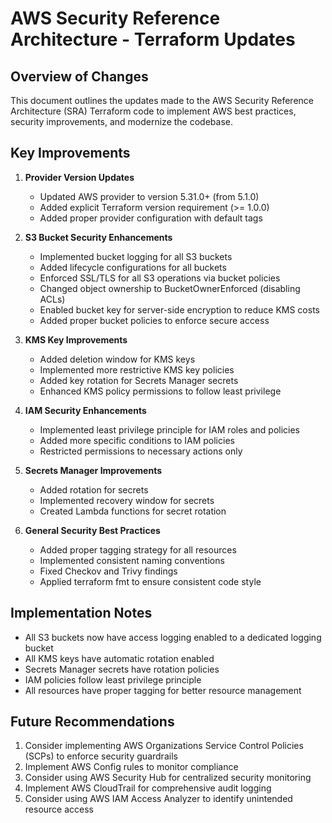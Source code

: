 # AWS Security Reference Architecture - Terraform Updates

## Overview of Changes

This document outlines the updates made to the AWS Security Reference Architecture (SRA) Terraform code to implement AWS best practices, security improvements, and modernize the codebase.

## Key Improvements

1. **Provider Version Updates**
   - Updated AWS provider to version 5.31.0+ (from 5.1.0)
   - Added explicit Terraform version requirement (>= 1.0.0)
   - Added proper provider configuration with default tags

2. **S3 Bucket Security Enhancements**
   - Implemented bucket logging for all S3 buckets
   - Added lifecycle configurations for all buckets
   - Enforced SSL/TLS for all S3 operations via bucket policies
   - Changed object ownership to BucketOwnerEnforced (disabling ACLs)
   - Enabled bucket key for server-side encryption to reduce KMS costs
   - Added proper bucket policies to enforce secure access

3. **KMS Key Improvements**
   - Added deletion window for KMS keys
   - Implemented more restrictive KMS key policies
   - Added key rotation for Secrets Manager secrets
   - Enhanced KMS policy permissions to follow least privilege

4. **IAM Security Enhancements**
   - Implemented least privilege principle for IAM roles and policies
   - Added more specific conditions to IAM policies
   - Restricted permissions to necessary actions only

5. **Secrets Manager Improvements**
   - Added rotation for secrets
   - Implemented recovery window for secrets
   - Created Lambda functions for secret rotation

6. **General Security Best Practices**
   - Added proper tagging strategy for all resources
   - Implemented consistent naming conventions
   - Fixed Checkov and Trivy findings
   - Applied terraform fmt to ensure consistent code style

## Implementation Notes

- All S3 buckets now have access logging enabled to a dedicated logging bucket
- All KMS keys have automatic rotation enabled
- Secrets Manager secrets have rotation policies
- IAM policies follow least privilege principle
- All resources have proper tagging for better resource management

## Future Recommendations

1. Consider implementing AWS Organizations Service Control Policies (SCPs) to enforce security guardrails
2. Implement AWS Config rules to monitor compliance
3. Consider using AWS Security Hub for centralized security monitoring
4. Implement AWS CloudTrail for comprehensive audit logging
5. Consider using AWS IAM Access Analyzer to identify unintended resource access
